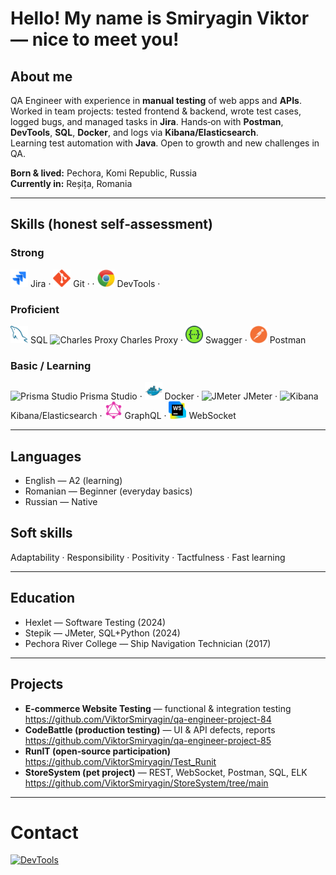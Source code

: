 # Hello! My name is Smiryagin Viktor — nice to meet you!

## About me
QA Engineer with experience in **manual testing** of web apps and **APIs**. Worked in team projects: tested frontend & backend, wrote test cases, logged bugs, and managed tasks in **Jira**. Hands‑on with **Postman**, **DevTools**, **SQL**, **Docker**, and logs via **Kibana/Elasticsearch**.  
Learning test automation with **Java**. Open to growth and new challenges in QA.

**Born & lived:** Pechora, Komi Republic, Russia  
**Currently in:** Reșița, Romania

---

## Skills (honest self‑assessment)

### Strong
<p>
  <img src="https://raw.githubusercontent.com/devicons/devicon/master/icons/jira/jira-original.svg" width="28" alt="Jira"/> Jira ·
  <img src="https://raw.githubusercontent.com/devicons/devicon/master/icons/git/git-original.svg" width="28" alt="Git"/> Git ·
  ·
  <img src="https://raw.githubusercontent.com/devicons/devicon/master/icons/chrome/chrome-original.svg" width="28" alt="DevTools"/> DevTools ·

</p>


### Proficient
<p>
  <img src="https://raw.githubusercontent.com/devicons/devicon/master/icons/mysql/mysql-original.svg" width="28" alt="SQL"/> SQL
<img src="https://raw.githubusercontent.com/tandpfun/skill-icons/main/icons/CharlesProxy-Dark.svg" width="28" alt="Charles Proxy"/> Charles Proxy ·
  <img src="https://raw.githubusercontent.com/devicons/devicon/master/icons/swagger/swagger-original.svg" width="28" alt="Swagger"/> Swagger ·
  <img src="https://raw.githubusercontent.com/devicons/devicon/master/icons/postman/postman-original.svg" width="28" alt="Postman"/> Postman
</p>


### Basic / Learning
<p>
  <img src="https://cdn.worldvectorlogo.com/logos/prisma-3.svg" width="28" alt="Prisma Studio"/> Prisma Studio ·
  <img src="https://raw.githubusercontent.com/devicons/devicon/master/icons/docker/docker-original.svg" width="28" alt="Docker"/> Docker ·
  <img src="https://jmeter.apache.org/images/jmeter_square.png" width="28" alt="JMeter"/> JMeter ·
  <img src="https://raw.githubusercontent.com/gilbarbara/logos/main/logos/kibana.svg" width="28" alt="Kibana"/> Kibana/Elasticsearch ·
  <img src="https://raw.githubusercontent.com/devicons/devicon/master/icons/graphql/graphql-plain.svg" width="28" alt="GraphQL"/> GraphQL ·
  <img src="https://raw.githubusercontent.com/devicons/devicon/master/icons/webstorm/webstorm-original.svg" width="28" alt="WebSocket"/> WebSocket
</p>


---

## Languages
- English — A2 (learning)  
- Romanian — Beginner (everyday basics)  
- Russian — Native

## Soft skills
Adaptability · Responsibility · Positivity · Tactfulness · Fast learning

---

## Education
- Hexlet — Software Testing (2024)  
- Stepik — JMeter, SQL+Python (2024)  
- Pechora River College — Ship Navigation Technician (2017)

---

## Projects
- **E‑commerce Website Testing** — functional & integration testing  
  https://github.com/ViktorSmiryagin/qa-engineer-project-84  
- **CodeBattle (production testing)** — UI & API defects, reports  
  https://github.com/ViktorSmiryagin/qa-engineer-project-85  
- **RunIT (open‑source participation)**  
  https://github.com/ViktorSmiryagin/Test_Runit  
- **StoreSystem (pet project)** — REST, WebSocket, Postman, SQL, ELK  
  https://github.com/ViktorSmiryagin/StoreSystem/tree/main

---

# Contact
<a href="https://t.me/EA7Owner"><img src="https://media.giphy.com/media/v1.Y2lkPTc5MGI3NjExYzY2cTNvZmtocXZlZ3Zlbmx2MGlkM2tnM2N5MzM5MjBsMTA4bGVmYiZlcD12MV9pbnRlcm5hbF9naWZfYnlfaWQmY3Q9Zw/B37K3NPl4agREywDq8/giphy.gif" width="200" height="200" alt="DevTools"></a> [](https://t.me/EA7Owner)
